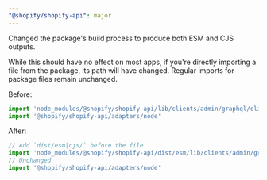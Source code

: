 ```yaml
---
"@shopify/shopify-api": major
---
```


Changed the package's build process to produce both ESM and CJS outputs.

While this should have no effect on most apps, if you're directly importing a file from the package, its path will have changed.
Regular imports for package files remain unchanged.

Before:

```ts
import 'node_modules/@shopify/shopify-api/lib/clients/admin/graphql/client'
import '@shopify/shopify-api/adapters/node'
```

After:

```ts
// Add `dist/esm|cjs/` before the file
import 'node_modules/@shopify/shopify-api/dist/esm/lib/clients/admin/graphql/client'
// Unchanged
import '@shopify/shopify-api/adapters/node'
```


